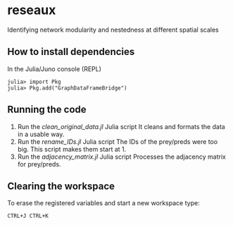 # reseaux

Identifying network modularity and nestedness at different spatial scales

## How to install dependencies
In the Julia/Juno console (REPL)

```
julia> import Pkg
julia> Pkg.add("GraphDataFrameBridge")
```

## Running the code
1. Run the *clean_original_data.jl* Julia script
It cleans and formats the data in a usable way.
2. Run the *rename_IDs.jl* Julia script
The IDs of the prey/preds were too big. This script makes them start at 1.
3. Run the *adjacency_matrix.jl* Julia script
Processes the adjacency matrix for prey/preds.

## Clearing the workspace
To erase the registered variables and start a new workspace type:
```
CTRL+J CTRL+K
```
